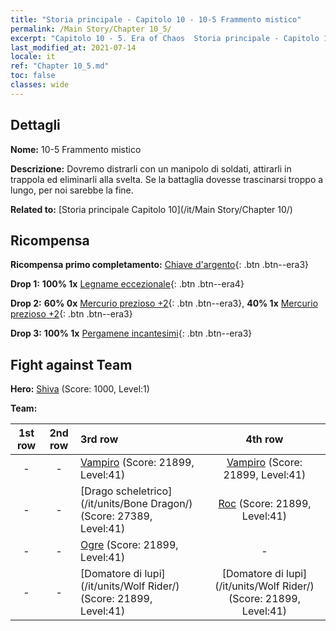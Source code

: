```yaml
---
title: "Storia principale - Capitolo 10 - 10-5 Frammento mistico"
permalink: /Main Story/Chapter 10_5/
excerpt: "Capitolo 10 - 5. Era of Chaos  Storia principale - Capitolo 10_5. 10-5 Frammento mistico"
last_modified_at: 2021-07-14
locale: it
ref: "Chapter 10_5.md"
toc: false
classes: wide
---
```


## Dettagli

 **Nome:** 10-5 Frammento mistico

 **Descrizione:** Dovremo distrarli con un manipolo di soldati, attirarli in trappola ed eliminarli alla svelta. Se la battaglia dovesse trascinarsi troppo a lungo, per noi sarebbe la fine.

 **Related to:** [Storia principale Capitolo 10](/it/Main Story/Chapter 10/)

## Ricompensa

 **Ricompensa primo completamento:** [Chiave d'argento](/ItemsIT/con_693/){: .btn .btn--era3}

 **Drop 1:** **100% 1x** [Legname eccezionale](/ItemsIT/mat_34/){: .btn .btn--era4}

 **Drop 2:** **60% 0x** [Mercurio prezioso +2](/ItemsIT/mat_28/){: .btn .btn--era3}, **40% 1x** [Mercurio prezioso +2](/ItemsIT/mat_28/){: .btn .btn--era3}

 **Drop 3:** **100% 1x** [Pergamene incantesimi](/ItemsIT/con_694/){: .btn .btn--era3}


## Fight against Team
 **Hero:** [Shiva](/it/heroes/Shiva/) (Score: 1000, Level:1)

 **Team:**


  | 1st row | 2nd row | 3rd row | 4th row |
  |:----:|:----:|:----|:----:|
  | - | - | [Vampiro](/it/units/Vampire/) (Score: 21899, Level:41)  | [Vampiro](/it/units/Vampire/) (Score: 21899, Level:41)  |
  | - | - | [Drago scheletrico](/it/units/Bone Dragon/) (Score: 27389, Level:41)  | [Roc](/it/units/Roc/) (Score: 21899, Level:41)  |
  | - | - | [Ogre](/it/units/Ogre/) (Score: 21899, Level:41)  | - |
  | - | - | [Domatore di lupi](/it/units/Wolf Rider/) (Score: 21899, Level:41)  | [Domatore di lupi](/it/units/Wolf Rider/) (Score: 21899, Level:41)  |



